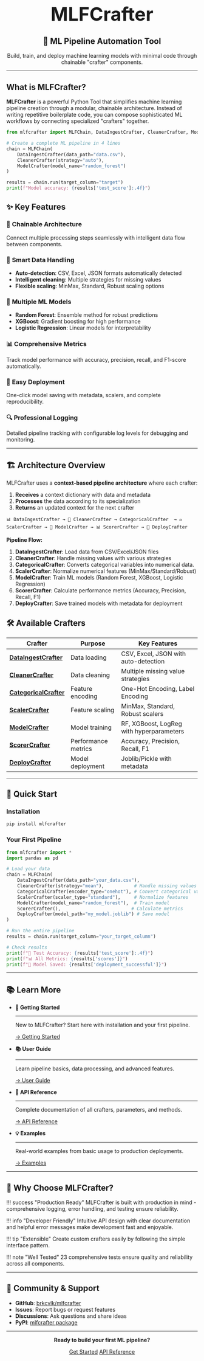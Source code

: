 <div align="center">
    <h1 style="font-size: 3.5em; margin: 0.5em 0;">
        MLFCrafter
    </h1>
    <h2>🚀 ML Pipeline Automation Tool</h2>
    <p>Build, train, and deploy machine learning models with minimal code through chainable "crafter" components.</p>
</div>

---

## What is MLFCrafter?

**MLFCrafter** is a powerful Python Tool that simplifies machine learning pipeline creation through a modular, chainable architecture. Instead of writing repetitive boilerplate code, you can compose sophisticated ML workflows by connecting specialized "crafters" together.

```python
from mlfcrafter import MLFChain, DataIngestCrafter, CleanerCrafter, ModelCrafter

# Create a complete ML pipeline in 4 lines
chain = MLFChain(
    DataIngestCrafter(data_path="data.csv"),
    CleanerCrafter(strategy="auto"),
    ModelCrafter(model_name="random_forest")
)

results = chain.run(target_column="target")
print(f"Model accuracy: {results['test_score']:.4f}")
```

## ✨ Key Features

### 🔗 **Chainable Architecture**
Connect multiple processing steps seamlessly with intelligent data flow between components.

### 🧠 **Smart Data Handling**
- **Auto-detection**: CSV, Excel, JSON formats automatically detected
- **Intelligent cleaning**: Multiple strategies for missing values
- **Flexible scaling**: MinMax, Standard, Robust scaling options

### 🤖 **Multiple ML Models**
- **Random Forest**: Ensemble method for robust predictions
- **XGBoost**: Gradient boosting for high performance
- **Logistic Regression**: Linear models for interpretability

### 📊 **Comprehensive Metrics**
Track model performance with accuracy, precision, recall, and F1-score automatically.

### 🚀 **Easy Deployment**
One-click model saving with metadata, scalers, and complete reproducibility.

### 🔍 **Professional Logging**
Detailed pipeline tracking with configurable log levels for debugging and monitoring.

---

## 🏗️ Architecture Overview

MLFCrafter uses a **context-based pipeline architecture** where each crafter:

1. **Receives** a context dictionary with data and metadata
2. **Processes** the data according to its specialization  
3. **Returns** an updated context for the next crafter

```
📊 DataIngestCrafter → 🧹 CleanerCrafter → CategoricalCrafter  → ⚖️ ScalerCrafter → 🤖 ModelCrafter → 📊 ScorerCrafter → 🚀 DeployCrafter
```

**Pipeline Flow:**
1. **DataIngestCrafter**: Load data from CSV/Excel/JSON files
2. **CleanerCrafter**: Handle missing values with various strategies  
3. **CategoricalCrafter**: Converts categorical variables into numerical data.
4. **ScalerCrafter**: Normalize numerical features (MinMax/Standard/Robust)
5. **ModelCrafter**: Train ML models (Random Forest, XGBoost, Logistic Regression)
6. **ScorerCrafter**: Calculate performance metrics (Accuracy, Precision, Recall, F1)
7. **DeployCrafter**: Save trained models with metadata for deployment

## 🛠️ Available Crafters

| Crafter | Purpose | Key Features |
|---------|---------|--------------|
| **[DataIngestCrafter](api/crafters/data-ingest-crafter.md)** | Data loading | CSV, Excel, JSON with auto-detection |
| **[CleanerCrafter](api/crafters/cleaner-crafter.md)** | Data cleaning | Multiple missing value strategies |
| **[CategoricalCrafter](api/crafters/categorical-crafter.md)** | Feature encoding | One-Hot Encoding, Label Encoding |
| **[ScalerCrafter](api/crafters/scaler-crafter.md)** | Feature scaling | MinMax, Standard, Robust scalers |
| **[ModelCrafter](api/crafters/model-crafter.md)** | Model training | RF, XGBoost, LogReg with hyperparameters |
| **[ScorerCrafter](api/crafters/scorer-crafter.md)** | Performance metrics | Accuracy, Precision, Recall, F1 |
| **[DeployCrafter](api/crafters/deploy-crafter.md)** | Model deployment | Joblib/Pickle with metadata |

---

## 🚀 Quick Start

### Installation

```bash
pip install mlfcrafter
```

### Your First Pipeline

```python
from mlfcrafter import *
import pandas as pd

# Load your data
chain = MLFChain(
    DataIngestCrafter(data_path="your_data.csv"),
    CleanerCrafter(strategy="mean"),           # Handle missing values
    CategoricalCrafter(encoder_type="onehot"), # Convert categorical values to numerical
    ScalerCrafter(scaler_type="standard"),     # Normalize features  
    ModelCrafter(model_name="random_forest"),  # Train model
    ScorerCrafter(),                          # Calculate metrics
    DeployCrafter(model_path="my_model.joblib") # Save model
)

# Run the entire pipeline
results = chain.run(target_column="your_target_column")

# Check results
print(f"🎯 Test Accuracy: {results['test_score']:.4f}")
print(f"📊 All Metrics: {results['scores']}")
print(f"💾 Model Saved: {results['deployment_successful']}")
```

---

## 📚 Learn More

<div class="grid cards" markdown>

-   **🚀 Getting Started**
    
    ---
    
    New to MLFCrafter? Start here with installation and your first pipeline.
    
    [→ Getting Started](getting-started/installation.md)

-   **📚 User Guide**
    
    ---
    
    Learn pipeline basics, data processing, and advanced features.
    
    [→ User Guide](user-guide/pipeline-basics.md)

-   **🔧 API Reference**
    
    ---
    
    Complete documentation of all crafters, parameters, and methods.
    
    [→ API Reference](api/mlfchain.md)

-   **💡 Examples**
    
    ---
    
    Real-world examples from basic usage to production deployments.
    
    [→ Examples](examples/basic-usage.md)

</div>

---

## 🎯 Why Choose MLFCrafter?

!!! success "Production Ready"
    MLFCrafter is built with production in mind - comprehensive logging, error handling, and testing ensure reliability.

!!! info "Developer Friendly" 
    Intuitive API design with clear documentation and helpful error messages make development fast and enjoyable.

!!! tip "Extensible"
    Create custom crafters easily by following the simple interface pattern.

!!! note "Well Tested"
    23 comprehensive tests ensure quality and reliability across all components.

---

## 🤝 Community & Support

- **GitHub**: [brkcvlk/mlfcrafter](https://github.com/brkcvlk/mlfcrafter)
- **Issues**: Report bugs or request features
- **Discussions**: Ask questions and share ideas  
- **PyPI**: [mlfcrafter package](https://pypi.org/project/mlfcrafter/)

---

<div align="center">
  <p><strong>Ready to build your first ML pipeline?</strong></p>
  <a href="getting-started/installation/" class="md-button md-button--primary">Get Started</a>
  <a href="api/mlfchain/" class="md-button">API Reference</a>
</div>
